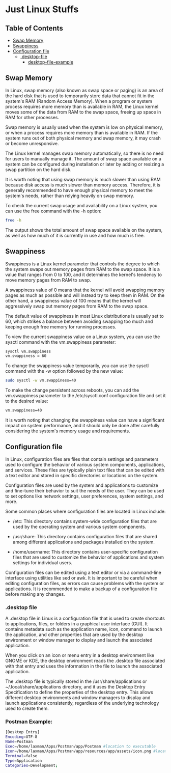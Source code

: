# Just Linux Stuffs
  
## Table of Contents
* [Swap Memory](#Swap-Memory)  
* [Swappiness](#Swappiness)
* [Configuration file](#configuration-file)
	* [.desktop-file](#.desktop-file)
		* [desktop-file-example](#Postman-Example)

  
## Swap Memory
In Linux, swap memory (also known as swap space or paging) is an area of the hard disk that is used to temporarily store data that cannot fit in the system's RAM (Random Access Memory). When a program or system process requires more memory than is available in RAM, the Linux kernel moves some of the data from RAM to the swap space, freeing up space in RAM for other processes.

Swap memory is usually used when the system is low on physical memory, or when a process requires more memory than is available in RAM. If the system runs out of both physical memory and swap memory, it may crash or become unresponsive.

The Linux kernel manages swap memory automatically, so there is no need for users to manually manage it. The amount of swap space available on a system can be configured during installation or later by adding or resizing a swap partition on the hard disk.

It is worth noting that using swap memory is much slower than using RAM because disk access is much slower than memory access. Therefore, it is generally recommended to have enough physical memory to meet the system's needs, rather than relying heavily on swap memory.

To check the current swap usage and availability on a Linux system, you can use the free command with the -h option:

```sh
free -h
```
The output shows the total amount of swap space available on the system, as well as how much of it is currently in use and how much is free.  
  
## Swappiness
Swappiness is a Linux kernel parameter that controls the degree to which the system swaps out memory pages from RAM to the swap space. It is a value that ranges from 0 to 100, and it determines the kernel's tendency to move memory pages from RAM to swap.

A swappiness value of 0 means that the kernel will avoid swapping memory pages as much as possible and will instead try to keep them in RAM. On the other hand, a swappiness value of 100 means that the kernel will aggressively swap out memory pages from RAM to the swap space.

The default value of swappiness in most Linux distributions is usually set to 60, which strikes a balance between avoiding swapping too much and keeping enough free memory for running processes.

To view the current swappiness value on a Linux system, you can use the sysctl command with the vm.swappiness parameter:

```sh
sysctl vm.swappiness
vm.swappiness = 60
```
To change the swappiness value temporarily, you can use the sysctl command with the -w option followed by the new value:

```sh
sudo sysctl -w vm.swappiness=40
```

To make the change persistent across reboots, you can add the vm.swappiness parameter to the /etc/sysctl.conf configuration file and set it to the desired value:

```sh
vm.swappiness=40
```

It is worth noting that changing the swappiness value can have a significant impact on system performance, and it should only be done after carefully considering the system's memory usage and requirements.

## Configuration file

In Linux, configuration files are files that contain settings and parameters used to configure the behavior of various system components, applications, and services. These files are typically plain text files that can be edited with a text editor and stored in specific directories or locations on the system.

Configuration files are used by the system and applications to customize and fine-tune their behavior to suit the needs of the user. They can be used to set options like network settings, user preferences, system settings, and more.

Some common places where configuration files are located in Linux include:

* /etc: This directory contains system-wide configuration files that are used by the operating system and various system components.

* /usr/share: This directory contains configuration files that are shared among different applications and packages installed on the system.

* /home/username: This directory contains user-specific configuration files that are used to customize the behavior of applications and system settings for individual users.

Configuration files can be edited using a text editor or via a command-line interface using utilities like sed or awk. It is important to be careful when editing configuration files, as errors can cause problems with the system or applications. It is recommended to make a backup of a configuration file before making any changes.

### .desktop file
A .desktop file in Linux is a configuration file that is used to create shortcuts to applications, files, or folders in a graphical user interface (GUI). It contains metadata such as the application name, icon, command to launch the application, and other properties that are used by the desktop environment or window manager to display and launch the associated application.

When you click on an icon or menu entry in a desktop environment like GNOME or KDE, the desktop environment reads the .desktop file associated with that entry and uses the information in the file to launch the associated application.

The .desktop file is typically stored in the /usr/share/applications or ~/.local/share/applications directory, and it uses the Desktop Entry Specification to define the properties of the desktop entry. This allows different desktop environments and window managers to display and launch applications consistently, regardless of the underlying technology used to create them.

### Postman Example:

```sh
[Desktop Entry]
Encoding=UTF-8
Name=Postman
Exec=/home/laxman/Apps/Postman/app/Postman #location to executable 
Icon=/home/laxman/Apps/Postman/app/resources/app/assets/icon.png #location to icon
Terminal=false
Type=Application
Categories=Development;

```
